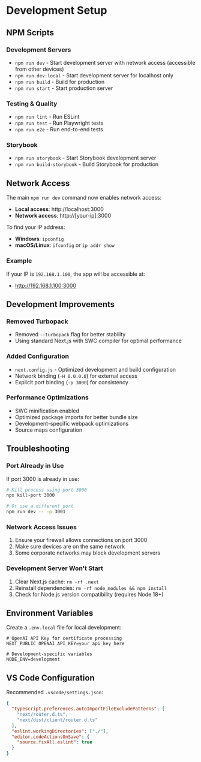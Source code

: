 # Development Setup

## NPM Scripts

### Development Servers
- `npm run dev` - Start development server with network access (accessible from other devices)
- `npm run dev:local` - Start development server for localhost only
- `npm run build` - Build for production
- `npm run start` - Start production server

### Testing & Quality
- `npm run lint` - Run ESLint
- `npm run test` - Run Playwright tests
- `npm run e2e` - Run end-to-end tests

### Storybook
- `npm run storybook` - Start Storybook development server
- `npm run build-storybook` - Build Storybook for production

## Network Access

The main `npm run dev` command now enables network access:
- **Local access**: http://localhost:3000
- **Network access**: http://[your-ip]:3000

To find your IP address:
- **Windows**: `ipconfig`
- **macOS/Linux**: `ifconfig` or `ip addr show`

### Example
If your IP is `192.168.1.100`, the app will be accessible at:
- http://192.168.1.100:3000

## Development Improvements

### Removed Turbopack
- Removed `--turbopack` flag for better stability
- Using standard Next.js with SWC compiler for optimal performance

### Added Configuration
- `next.config.js` - Optimized development and build configuration
- Network binding (`-H 0.0.0.0`) for external access
- Explicit port binding (`-p 3000`) for consistency

### Performance Optimizations
- SWC minification enabled
- Optimized package imports for better bundle size
- Development-specific webpack optimizations
- Source maps configuration

## Troubleshooting

### Port Already in Use
If port 3000 is already in use:
```bash
# Kill process using port 3000
npx kill-port 3000

# Or use a different port
npm run dev -- -p 3001
```

### Network Access Issues
1. Ensure your firewall allows connections on port 3000
2. Make sure devices are on the same network
3. Some corporate networks may block development servers

### Development Server Won't Start
1. Clear Next.js cache: `rm -rf .next`
2. Reinstall dependencies: `rm -rf node_modules && npm install`
3. Check for Node.js version compatibility (requires Node 18+)

## Environment Variables

Create a `.env.local` file for local development:
```env
# OpenAI API Key for certificate processing
NEXT_PUBLIC_OPENAI_API_KEY=your_api_key_here

# Development-specific variables
NODE_ENV=development
```

## VS Code Configuration

Recommended `.vscode/settings.json`:
```json
{
  "typescript.preferences.autoImportFileExcludePatterns": [
    "next/router.d.ts",
    "next/dist/client/router.d.ts"
  ],
  "eslint.workingDirectories": ["./"],
  "editor.codeActionsOnSave": {
    "source.fixAll.eslint": true
  }
}
```